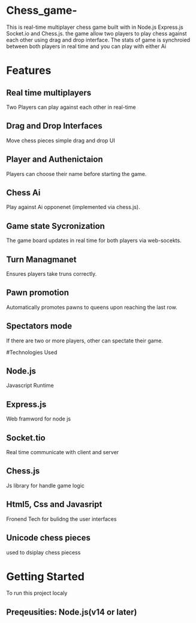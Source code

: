 # Chess_game-
This is  real-time multiplayer chess game built with in Node.js Express.js Socket.io and Chess.js. the game allow two players  to play chess against each other using drag and drop interface. The stats of game is synchroied between both players in real time and you can play with either Ai

# Features
<h2>Real time multiplayers</h2>
<p>Two Players can play against each other in real-time</p>

<h2>Drag and Drop Interfaces</h2>
<p>Move chess pieces simple drag and drop UI</p>

<h2>Player and Authenictaion</h2>
<p>Players can choose their name before starting the game.</p>

<h2>Chess Ai</h2>
<p>Play against Ai opponenet (implemented via chess.js).</p>

<h2>Game state Sycronization</h2>
<p>The game board updates in real time for both players via web-socekts.</p>
  
  <h2>Turn Managmanet</h2>
  <p>Ensures players take truns correctly.</p>
  
  <h2>Pawn promotion</h2>
  <p>Automatically promotes pawns to queens upon reaching the last row.</p>
 
  <h2>Spectators mode</h2>
  <p>If there are two or more players, other can spectate their game.</p>



  #Technologies Used
  <h2>Node.js </h2>
   <p> Javascript Runtime</p>
  
  <h2>Express.js </h2>
   <p>Web framword for node js</p>
  
  <h2>Socket.tio </h2>
   <p>Real time communicate with client and server</p>
  
  <h2>Chess.js </h2>
   <p>Js library for handle game logic</p>

   <h2>Html5, Css and Javasript</h2>
   <p>Fronend Tech for bulidng the user interfaces</p>

   <h2>Unicode chess pieces</h2>
   <p>used to dsiplay chess piecess</p>


   # Getting Started
   To run this project localy
   <h2>Preqeusities: Node.js(v14 or later)</h2>



   
